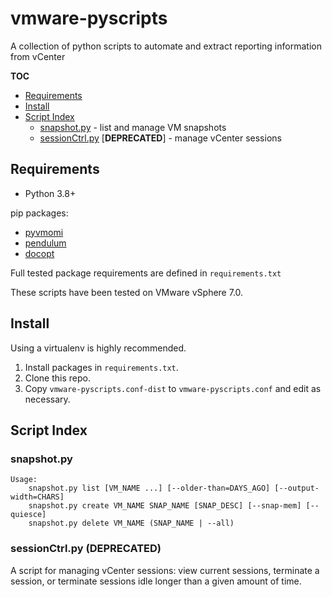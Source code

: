 # vmware-pyscripts

A collection of python scripts to automate and extract reporting information from vCenter

**TOC**
- [Requirements](#requirements)
- [Install](#install)
- [Script Index](#script-index)
    - [snapshot.py](#snapshotpy) - list and manage VM snapshots
    - [sessionCtrl.py](#sessionctrlpy-deprecated) [**DEPRECATED**] - manage vCenter sessions

## Requirements

* Python 3.8+

pip packages:

- [pyvmomi]()
- [pendulum]()
- [docopt]()

Full tested package requirements are defined in `requirements.txt`

These scripts have been tested on VMware vSphere 7.0.

## Install

Using a virtualenv is highly recommended.

1. Install packages in `requirements.txt`.
1. Clone this repo.
1. Copy `vmware-pyscripts.conf-dist` to `vmware-pyscripts.conf` and edit as necessary.

## Script Index

### snapshot.py

```
Usage:
    snapshot.py list [VM_NAME ...] [--older-than=DAYS_AGO] [--output-width=CHARS]
    snapshot.py create VM_NAME SNAP_NAME [SNAP_DESC] [--snap-mem] [--quiesce]
    snapshot.py delete VM_NAME (SNAP_NAME | --all)
```

### sessionCtrl.py (DEPRECATED)

A script for managing vCenter sessions: view current sessions, terminate a session, or terminate sessions idle longer than a given amount of time.
